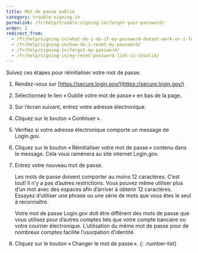 ```yaml
---
title: Mot de passe oublié
category: trouble-signing-in
permalink: /fr/help/trouble-signing-in/forgot-your-password/
order: 2
redirect_from:
  - /fr/help/signing-in/what-do-i-do-if-my-password-doesnt-work-or-i-forget-it/
  - /fr/help/signing-in/how-do-i-reset-my-password/
  - /fr/help/signing-in/forgot-my-password/
  - /fr/help/signing-in/my-reset-password-link-is-invalid/
---
```


Suivez ces étapes pour réinitialiser votre mot de passe.

1. Rendez-vous sur [https://secure.login.gov/](https://secure.login.gov/)
1. Sélectionnez le lien « Oublié votre mot de passe » en bas de la page.
1. Sur l’écran suivant, entrez votre adresse électronique.
1. Cliquez sur le bouton « Continuer ».
1. Vérifiez si votre adresse électronique comporte un message de Login.gov.
1. Cliquez sur le bouton « Réinitialiser votre mot de passe » contenu dans le message. Cela vous ramènera au site internet Login.gov.
1. Entrez votre nouveau mot de passe.

    Les mots de passe doivent comporter au moins 12 caractères. C’est tout! Il n’y a pas d’autres restrictions. Vous pouvez même utiliser plus d’un mot avec des espaces afin d’arriver à obtenir 12 caractères. Essayez d’utiliser une phrase ou une série de mots que vous êtes le seul à reconnaître.

    Votre mot de passe Login.gov doit être différent des mots de passe que vous utilisez pour d’autres comptes tels que votre compte bancaire ou votre courrier électronique. L’utilisation du même mot de passe pour de nombreux comptes facilite l’usurpation d’identité.
1. Cliquez sur le bouton « Changer le mot de passe ».
{: .number-list}
